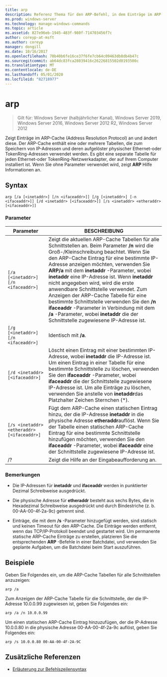 ```yaml
---
title: arp
description: Referenz Thema für den ARP-Befehl, in dem Einträge im ARP-Cache (Address Resolution Protocol), die zum Speichern von IP-Adressen und deren aufgelösten physischen Adressen verwendet werden, angezeigt und geändert werden.
ms.prod: windows-server
ms.technology: manage-windows-commands
ms.topic: article
ms.assetid: 827e96eb-1945-483f-980f-714703456f7c
author: coreyp-at-msft
ms.author: coreyp
manager: dongill
ms.date: 10/16/2017
ms.openlocfilehash: 70b40b6fe16ce37f6fe7cb64c09463db8db4b47c
ms.sourcegitcommit: ab64dc83fca28039416c26226815502d0193500c
ms.translationtype: MT
ms.contentlocale: de-DE
ms.lasthandoff: 05/01/2020
ms.locfileid: "82718977"
---
```

# <a name="arp"></a>arp

> Gilt für: Windows Server (halbjährlicher Kanal), Windows Server 2019, Windows Server 2016, Windows Server 2012 R2, Windows Server 2012

Zeigt Einträge im ARP-Cache (Address Resolution Protocol) an und ändert diese. Der ARP-Cache enthält eine oder mehrere Tabellen, die zum Speichern von IP-Adressen und deren aufgelöster physischer Ethernet-oder TokenRing-Adressen verwendet werden. Es gibt eine separate Tabelle für jeden Ethernet-oder TokenRing-Netzwerkadapter, der auf Ihrem Computer installiert ist. Wenn Sie ohne Parameter verwendet wird, zeigt **ARP** Hilfe Informationen an.

## <a name="syntax"></a>Syntax

```
arp [/a [<inetaddr>] [/n <ifaceaddr>]] [/g [<inetaddr>] [-n <ifaceaddr>]] [/d <inetaddr> [<ifaceaddr>]] [/s <inetaddr> <etheraddr> [<ifaceaddr>]]
```

### <a name="parameters"></a>Parameter

| Parameter | BESCHREIBUNG |
| --------- | ----------- |
| `[/a [<inetaddr>] [/n <ifaceaddr>]` | Zeigt die aktuellen ARP-Cache Tabellen für alle Schnittstellen an. Beim Parameter **/n** wird die Groß-/Kleinschreibung beachtet. Wenn Sie den ARP-Cache Eintrag für eine bestimmte IP-Adresse anzeigen möchten, verwenden Sie **ARP/a** mit dem **inetaddr** -Parameter, wobei **inetaddr** eine IP-Adresse ist. Wenn **inetaddr** nicht angegeben wird, wird die erste anwendbare Schnittstelle verwendet. Zum Anzeigen der ARP-Cache Tabelle für eine bestimmte Schnittstelle verwenden Sie den **/n ifaceaddr** -Parameter in Verbindung mit dem **/a** -Parameter, wobei **inetaddr** die der Schnittstelle zugewiesene IP-Adresse ist. |
| `[/g [<inetaddr>] [/n <ifaceaddr>]` | Identisch mit **/a**. |
| `[/d <inetaddr> [<ifaceaddr>]` | Löscht einen Eintrag mit einer bestimmten IP-Adresse, wobei **inetaddr** die IP-Adresse ist. Um einen Eintrag in einer Tabelle für eine bestimmte Schnittstelle zu löschen, verwenden Sie den **ifaceaddr** -Parameter, wobei **ifaceaddr** die der Schnittstelle zugewiesene IP-Adresse ist. Um alle Einträge zu löschen, verwenden Sie anstelle von **inetaddr**das Platzhalter Zeichen Sternchen (*). |
| `[/s <inetaddr> <etheraddr> [<ifaceaddr>]` | Fügt dem ARP-Cache einen statischen Eintrag hinzu, der die IP-Adresse **inetaddr** in die physische Adresse **etheraddr**auflöst. Wenn Sie der Tabelle einen statischen ARP-Cache Eintrag für eine bestimmte Schnittstelle hinzufügen möchten, verwenden Sie den **ifaceaddr** -Parameter, wobei **ifaceaddr** eine der Schnittstelle zugewiesene IP-Adresse ist. |
| /? | Zeigt die Hilfe an der Eingabeaufforderung an. |

### <a name="remarks"></a>Bemerkungen

- Die IP-Adressen für **inetaddr** und **ifaceaddr** werden in punktierter Dezimal Schreibweise ausgedrückt.

- Die physische Adresse für **etheraddr** besteht aus sechs Bytes, die in Hexadezimal Schreibweise ausgedrückt und durch Bindestriche (z. b. 00-AA-00-4f-2a-9c) getrennt sind.

- Einträge, die mit dem **/s** -Parameter hinzugefügt werden, sind statisch und keinen Timeout für den ARP-Cache. Die Einträge werden entfernt, wenn das TCP/IP-Protokoll beendet und gestartet wird. Um permanente statische ARP-Cache Einträge zu erstellen, platzieren Sie die entsprechenden **ARP** -Befehle in einer Batchdatei, und verwenden Sie geplante Aufgaben, um die Batchdatei beim Start auszuführen.

## <a name="examples"></a>Beispiele

Geben Sie Folgendes ein, um die ARP-Cache Tabellen für alle Schnittstellen anzuzeigen:

```
arp /a
```

Zum Anzeigen der ARP-Cache Tabelle für die Schnittstelle, der die IP-Adresse 10.0.0.99 zugewiesen ist, geben Sie Folgendes ein:

```
arp /a /n 10.0.0.99
```

Um einen statischen ARP-Cache Eintrag hinzuzufügen, der die IP-Adresse 10.0.0.80 in die physische Adresse 00-AA-00-4f-2a-9c auflöst, geben Sie Folgendes ein:

```
arp /s 10.0.0.80 00-AA-00-4F-2A-9C
```

## <a name="additional-references"></a>Zusätzliche Referenzen

- [Erläuterung zur Befehlszeilensyntax](command-line-syntax-key.md)
